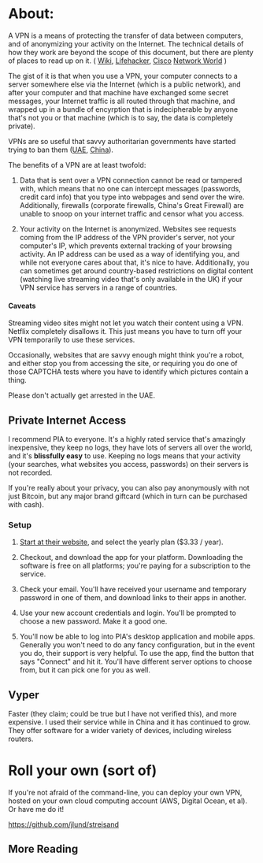 
# About:

A VPN is a means of protecting the transfer of data between computers, and of anonymizing your activity on the Internet. The technical details of how they work are beyond the scope of this document, but there are plenty of places to read up on it. 
(
    [Wiki](https://en.wikipedia.org/wiki/Virtual_private_network),
    [Lifehacker](http://lifehacker.com/5940565/why-you-should-start-using-a-vpn-and-how-to-choose-the-best-one-for-your-needs),
    [Cisco](http://www.cisco.com/c/en/us/about/press/internet-protocol-journal/back-issues/table-contents-18/what-is-a-vpn.html)
    [Network World](http://www.networkworld.com/article/2168144/malware-cybercrime/can-your-ip-address-give-away-your-identity-to-hackers--stalkers-and-cybercrooks-.html)
)

The gist of it is that when you use a VPN, your computer connects to a server somewhere else via the Internet (which is a public network), and after your computer and that machine have exchanged some secret messages, your Internet traffic is all routed through that machine, and wrapped up in a bundle of encyrption that is indecipherable by anyone that's not you or that machine (which is to say, the data is completely private).

VPNs are so useful that savvy authoritarian governments have started trying to ban them ([UAE](http://www.scmagazineuk.com/uae-bans-vpns/article/512832/), [China](http://www.scmagazineuk.com/uae-bans-vpns/article/512832/)).

The benefits of a VPN are at least twofold:

1) Data that is sent over a VPN connection cannot be read or tampered with, which means that no one can intercept messages (passwords, credit card info) that you type into webpages and send over the wire. Additionally, firewalls (corporate firewalls, China's Great Firewall) are unable to snoop on your internet traffic and censor what you access.

2) Your activity on the Internet is anonymized. Websites see requests coming from the IP address of the VPN provider's server, not your computer's IP, which prevents external tracking of your browsing activity. An IP address can be used as a way of identifying you, and while not everyone cares about that, it's nice to have. Additionally, you can sometimes get around country-based restrictions on digital content (watching live streaming video that's only available in the UK) if your VPN service has servers in a range of countries.

#### Caveats

Streaming video sites might not let you watch their content using a VPN. Netflix completely disallows it. This just means you have to turn off your VPN temporarily to use these services.

Occasionally, websites that are savvy enough might think you're a robot, and either stop you from accessing the site, or requiring you do one of those CAPTCHA tests where you have to identify which pictures contain a thing.

Please don't actually get arrested in the UAE.

## Private Internet Access

I recommend PIA to everyone. It's a highly rated service that's amazingly inexpensive, they keep no logs, they have lots of servers all over the world, and it's **blissfully easy** to use. Keeping no logs means that your activity (your searches, what websites you access, passwords) on their servers is not recorded.

If you're really about your privacy, you can also pay anonymously with not just Bitcoin, but any major brand giftcard (which in turn can be purchased with cash).

### Setup

1) [Start at their website](https://www.privateinternetaccess.com/pages/buy-vpn/), and select the yearly plan ($3.33 / year). 

2) Checkout, and download the app for your platform. Downloading the software is free on all platforms; you're paying for a subscription to the service.

3) Check your email. You'll have received your username and temporary password in one of them, and download links to their apps in another.

4) Use your new account credentials and login. You'll be prompted to choose a new password. Make it a good one.

5) You'll now be able to log into PIA's desktop application and mobile apps. Generally you won't need to do any fancy configuration, but in the event you do, their support is very helpful. To use the app, find the button that says "Connect" and hit it. You'll have different server options to choose from, but it can pick one for you as well.

## Vyper

Faster (they claim; could be true but I have not verified this), and more expensive. I used their service while in China and it has continued to grow. They offer software for a wider variety of devices, including wireless routers.

# Roll your own (sort of)

If you're not afraid of the command-line, you can deploy your own VPN, hosted on your own cloud computing account (AWS, Digital Ocean, et al). Or have me do it!

https://github.com/jlund/streisand

## More Reading



